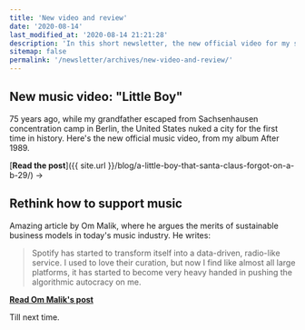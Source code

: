 ```yaml
---
title: 'New video and review'
date: '2020-08-14'
last_modified_at: '2020-08-14 21:21:28'
description: 'In this short newsletter, the new official video for my song Little Boy and a reading suggestion about how to better support music creators.'
sitemap: false
permalink: '/newsletter/archives/new-video-and-review/'
---
```

## New music video: "Little Boy"

75 years ago, while my grandfather escaped from
Sachsenhausen concentration camp in Berlin, the United States nuked a city for the first time in history. Here's the new official music video, from my album After 1989. 

[**Read the post**]({{ site.url }}/blog/a-little-boy-that-santa-claus-forgot-on-a-b-29/) →

## Rethink how to support music

Amazing article by Om Malik, where he argues the merits of sustainable business models in today's music industry. He writes: 

> Spotify has started to transform itself into a data-driven, radio-like service. I used to love their curation, but now I find like almost all large platforms, it has started to become very heavy handed in pushing the algorithmic autocracy on me.

[**Read Om Malik's post**](https://om.co/2020/04/10/streaming-music-is-easy-and-thats-the-problem-why-we-need-to-rethink-how-to-support-music-and-creativity/)

Till next time.